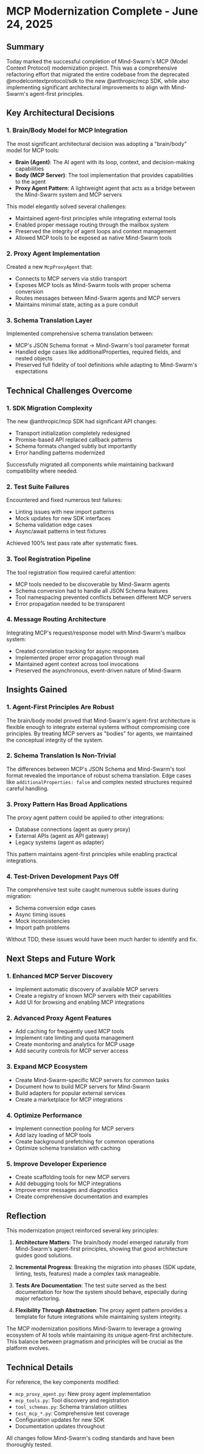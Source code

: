 # MCP Modernization Complete - June 24, 2025

## Summary

Today marked the successful completion of Mind-Swarm's MCP (Model Context Protocol) modernization project. This was a comprehensive refactoring effort that migrated the entire codebase from the deprecated @modelcontextprotocol/sdk to the new @anthropic/mcp SDK, while also implementing significant architectural improvements to align with Mind-Swarm's agent-first principles.

## Key Architectural Decisions

### 1. Brain/Body Model for MCP Integration

The most significant architectural decision was adopting a "brain/body" model for MCP tools:

- **Brain (Agent)**: The AI agent with its loop, context, and decision-making capabilities
- **Body (MCP Server)**: The tool implementation that provides capabilities to the agent
- **Proxy Agent Pattern**: A lightweight agent that acts as a bridge between the Mind-Swarm system and MCP servers

This model elegantly solved several challenges:
- Maintained agent-first principles while integrating external tools
- Enabled proper message routing through the mailbox system
- Preserved the integrity of agent loops and context management
- Allowed MCP tools to be exposed as native Mind-Swarm tools

### 2. Proxy Agent Implementation

Created a new `McpProxyAgent` that:
- Connects to MCP servers via stdio transport
- Exposes MCP tools as Mind-Swarm tools with proper schema conversion
- Routes messages between Mind-Swarm agents and MCP servers
- Maintains minimal state, acting as a pure conduit

### 3. Schema Translation Layer

Implemented comprehensive schema translation between:
- MCP's JSON Schema format → Mind-Swarm's tool parameter format
- Handled edge cases like additionalProperties, required fields, and nested objects
- Preserved full fidelity of tool definitions while adapting to Mind-Swarm's expectations

## Technical Challenges Overcome

### 1. SDK Migration Complexity

The new @anthropic/mcp SDK had significant API changes:
- Transport initialization completely redesigned
- Promise-based API replaced callback patterns
- Schema formats changed subtly but importantly
- Error handling patterns modernized

Successfully migrated all components while maintaining backward compatibility where needed.

### 2. Test Suite Failures

Encountered and fixed numerous test failures:
- Linting issues with new import patterns
- Mock updates for new SDK interfaces
- Schema validation edge cases
- Async/await patterns in test fixtures

Achieved 100% test pass rate after systematic fixes.

### 3. Tool Registration Pipeline

The tool registration flow required careful attention:
- MCP tools needed to be discoverable by Mind-Swarm agents
- Schema conversion had to handle all JSON Schema features
- Tool namespacing prevented conflicts between different MCP servers
- Error propagation needed to be transparent

### 4. Message Routing Architecture

Integrating MCP's request/response model with Mind-Swarm's mailbox system:
- Created correlation tracking for async responses
- Implemented proper error propagation through mail
- Maintained agent context across tool invocations
- Preserved the asynchronous, event-driven nature of Mind-Swarm

## Insights Gained

### 1. Agent-First Principles Are Robust

The brain/body model proved that Mind-Swarm's agent-first architecture is flexible enough to integrate external systems without compromising core principles. By treating MCP servers as "bodies" for agents, we maintained the conceptual integrity of the system.

### 2. Schema Translation Is Non-Trivial

The differences between MCP's JSON Schema and Mind-Swarm's tool format revealed the importance of robust schema translation. Edge cases like `additionalProperties: false` and complex nested structures required careful handling.

### 3. Proxy Pattern Has Broad Applications

The proxy agent pattern could be applied to other integrations:
- Database connections (agent as query proxy)
- External APIs (agent as API gateway)
- Legacy systems (agent as adapter)

This pattern maintains agent-first principles while enabling practical integrations.

### 4. Test-Driven Development Pays Off

The comprehensive test suite caught numerous subtle issues during migration:
- Schema conversion edge cases
- Async timing issues
- Mock inconsistencies
- Import path problems

Without TDD, these issues would have been much harder to identify and fix.

## Next Steps and Future Work

### 1. Enhanced MCP Server Discovery
- Implement automatic discovery of available MCP servers
- Create a registry of known MCP servers with their capabilities
- Add UI for browsing and enabling MCP integrations

### 2. Advanced Proxy Agent Features
- Add caching for frequently used MCP tools
- Implement rate limiting and quota management
- Create monitoring and analytics for MCP usage
- Add security controls for MCP server access

### 3. Expand MCP Ecosystem
- Create Mind-Swarm-specific MCP servers for common tasks
- Document how to build MCP servers for Mind-Swarm
- Build adapters for popular external services
- Create a marketplace for MCP integrations

### 4. Optimize Performance
- Implement connection pooling for MCP servers
- Add lazy loading of MCP tools
- Create background prefetching for common operations
- Optimize schema translation with caching

### 5. Improve Developer Experience
- Create scaffolding tools for new MCP servers
- Add debugging tools for MCP integrations
- Improve error messages and diagnostics
- Create comprehensive documentation and examples

## Reflection

This modernization project reinforced several key principles:

1. **Architecture Matters**: The brain/body model emerged naturally from Mind-Swarm's agent-first principles, showing that good architecture guides good solutions.

2. **Incremental Progress**: Breaking the migration into phases (SDK update, linting, tests, features) made a complex task manageable.

3. **Tests Are Documentation**: The test suite served as the best documentation for how the system should behave, especially during major refactoring.

4. **Flexibility Through Abstraction**: The proxy agent pattern provides a template for future integrations while maintaining system integrity.

The MCP modernization positions Mind-Swarm to leverage a growing ecosystem of AI tools while maintaining its unique agent-first architecture. This balance between pragmatism and principles will be crucial as the platform evolves.

## Technical Details

For reference, the key components modified:
- `mcp_proxy_agent.py`: New proxy agent implementation
- `mcp_tools.py`: Tool discovery and registration
- `tool_schemas.py`: Schema translation utilities
- `test_mcp_*.py`: Comprehensive test coverage
- Configuration updates for new SDK
- Documentation updates throughout

All changes follow Mind-Swarm's coding standards and have been thoroughly tested.
